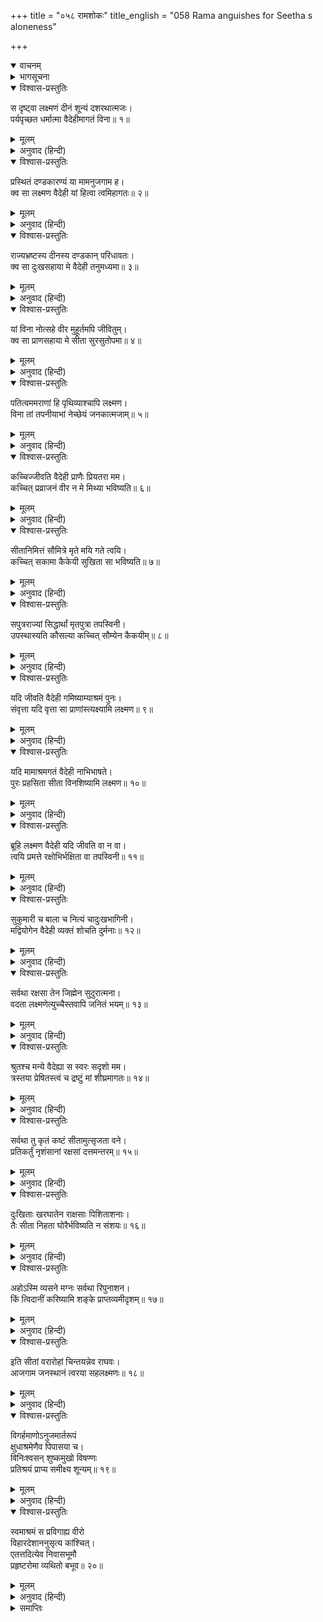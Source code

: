 +++
title = "०५८ रामशोकः"
title_english = "058 Rama anguishes for Seetha s aloneness"

+++
<details open><summary>वाचनम्</summary>
<div caption="श्रीराम-हरिसीताराममूर्ति-घनपाठिभ्यां वचनम्" class="audioEmbed" src="https://archive.org/download/Ramayana-recitation-Sriram-harisItArAmamUrti-Ghanapaati-v2/Kanda_3/Kanda_3_ARK-058-Rama_Shokaha.mp3"></div>
</details>

<details><summary>भागसूचना</summary>

58. मार्गमें अनेक प्रकारकी आशङ्का करते हुए लक्ष्मणसहित श्रीरामका आश्रममें आना और वहाँ सीताको न पाकर व्यथित होना
</details>

<details open><summary>विश्वास-प्रस्तुतिः</summary>

स दृष्ट्वा लक्ष्मणं दीनं शून्यं दशरथात्मजः।  
पर्यपृच्छत धर्मात्मा वैदेहीमागतं विना॥ १॥
</details>

<details><summary>मूलम्</summary>

स दृष्ट्वा लक्ष्मणं दीनं शून्यं दशरथात्मजः।  
पर्यपृच्छत धर्मात्मा वैदेहीमागतं विना॥ १॥
</details>

<details><summary>अनुवाद (हिन्दी)</summary>

लक्ष्मणको दीन, संतोषशून्य तथा सीताको साथ लिये बिना आया देख धर्मात्मा दशरथनन्दन श्रीरामने पूछा—॥ १॥
</details>

<details open><summary>विश्वास-प्रस्तुतिः</summary>

प्रस्थितं दण्डकारण्यं या मामनुजगाम ह।  
क्व सा लक्ष्मण वैदेही यां हित्वा त्वमिहागतः॥ २॥
</details>

<details><summary>मूलम्</summary>

प्रस्थितं दण्डकारण्यं या मामनुजगाम ह।  
क्व सा लक्ष्मण वैदेही यां हित्वा त्वमिहागतः॥ २॥
</details>

<details><summary>अनुवाद (हिन्दी)</summary>

‘लक्ष्मण! जो दण्डकारण्यकी ओर प्रस्थित होनेपर अयोध्यासे मेरे पीछे-पीछे चली आयी तथा जिसे तुम अकेली छोड़कर यहाँ आ गये, वह विदेहराजकुमारी सीता इस समय कहाँ है?॥ २॥
</details>

<details open><summary>विश्वास-प्रस्तुतिः</summary>

राज्यभ्रष्टस्य दीनस्य दण्डकान् परिधावतः।  
क्व सा दुःखसहाया मे वैदेही तनुमध्यमा॥ ३॥
</details>

<details><summary>मूलम्</summary>

राज्यभ्रष्टस्य दीनस्य दण्डकान् परिधावतः।  
क्व सा दुःखसहाया मे वैदेही तनुमध्यमा॥ ३॥
</details>

<details><summary>अनुवाद (हिन्दी)</summary>

‘मैं राज्यसे भ्रष्ट और दीन होकर दण्डकारण्यमें चक्कर लगा रहा हूँ। इस दुःखमें जो मेरी सहायिका हुई, वह तनुमध्यमा (सूक्ष्मकटिप्रदेशवाली) विदेहराजकुमारी कहाँ है?॥ ३॥
</details>

<details open><summary>विश्वास-प्रस्तुतिः</summary>

यां विना नोत्सहे वीर मुहूर्तमपि जीवितुम्।  
क्व सा प्राणसहाया मे सीता सुरसुतोपमा॥ ४॥
</details>

<details><summary>मूलम्</summary>

यां विना नोत्सहे वीर मुहूर्तमपि जीवितुम्।  
क्व सा प्राणसहाया मे सीता सुरसुतोपमा॥ ४॥
</details>

<details><summary>अनुवाद (हिन्दी)</summary>

‘वीर! जिसके बिना मैं दो घड़ी भी जीवित नहीं रह सकता तथा जो मेरे प्राणोंकी सहचरी है, वह देवकन्याके समान सुन्दरी सीता इस समय कहाँ है?॥
</details>

<details open><summary>विश्वास-प्रस्तुतिः</summary>

पतित्वममराणां हि पृथिव्याश्चापि लक्ष्मण।  
विना तां तपनीयाभां नेच्छेयं जनकात्मजाम्॥ ५॥
</details>

<details><summary>मूलम्</summary>

पतित्वममराणां हि पृथिव्याश्चापि लक्ष्मण।  
विना तां तपनीयाभां नेच्छेयं जनकात्मजाम्॥ ५॥
</details>

<details><summary>अनुवाद (हिन्दी)</summary>

‘लक्ष्मण! तपाये हुए सोनेके समान कान्तिवाली जनकनन्दिनी सीताके बिना मैं पृथ्वीका राज्य और देवताओंका आधिपत्य भी नहीं चाहता॥ ५॥
</details>

<details open><summary>विश्वास-प्रस्तुतिः</summary>

कच्चिज्जीवति वैदेही प्राणैः प्रियतरा मम।  
कच्चित् प्रव्राजनं वीर न मे मिथ्या भविष्यति॥ ६॥
</details>

<details><summary>मूलम्</summary>

कच्चिज्जीवति वैदेही प्राणैः प्रियतरा मम।  
कच्चित् प्रव्राजनं वीर न मे मिथ्या भविष्यति॥ ६॥
</details>

<details><summary>अनुवाद (हिन्दी)</summary>

‘वीर! जो मुझे प्राणोंसे भी बढ़कर प्रिय है, वह विदेहराजकुमारी सीता क्या अब जीवित होगी? मेरा वनमें आना सीताको खो देनेके कारण व्यर्थ तो नहीं हो जायगा?॥ ६॥
</details>

<details open><summary>विश्वास-प्रस्तुतिः</summary>

सीतानिमित्तं सौमित्रे मृते मयि गते त्वयि।  
कच्चित् सकामा कैकेयी सुखिता सा भविष्यति॥ ७॥
</details>

<details><summary>मूलम्</summary>

सीतानिमित्तं सौमित्रे मृते मयि गते त्वयि।  
कच्चित् सकामा कैकेयी सुखिता सा भविष्यति॥ ७॥
</details>

<details><summary>अनुवाद (हिन्दी)</summary>

‘सुमित्रानन्दन! सीताके नष्ट हो जानेके कारण जब मैं मर जाऊँगा और तुम अकेले ही अयोध्याको लौटोगे, उस समय क्या माता कैकेयी सफलमनोरथ एवं सुखी होगी?॥
</details>

<details open><summary>विश्वास-प्रस्तुतिः</summary>

सपुत्रराज्यां सिद्धार्थां मृतपुत्रा तपस्विनी।  
उपस्थास्यति कौसल्या कच्चित् सौम्येन कैकयीम्॥ ८॥
</details>

<details><summary>मूलम्</summary>

सपुत्रराज्यां सिद्धार्थां मृतपुत्रा तपस्विनी।  
उपस्थास्यति कौसल्या कच्चित् सौम्येन कैकयीम्॥ ८॥
</details>

<details><summary>अनुवाद (हिन्दी)</summary>

‘जिसका इकलौता पुत्र मैं मर जाऊँगा, वह तपस्विनी माता कौसल्या क्या पुत्र और राज्यसे सम्पन्न तथा कृतकृत्य हुई कैकेयीकी सेवामें विनीतभावसे उपस्थित होगी?॥ ८॥
</details>

<details open><summary>विश्वास-प्रस्तुतिः</summary>

यदि जीवति वैदेही गमिष्याम्याश्रमं पुनः।  
संवृत्ता यदि वृत्ता सा प्राणांस्त्यक्ष्यामि लक्ष्मण॥ ९॥
</details>

<details><summary>मूलम्</summary>

यदि जीवति वैदेही गमिष्याम्याश्रमं पुनः।  
संवृत्ता यदि वृत्ता सा प्राणांस्त्यक्ष्यामि लक्ष्मण॥ ९॥
</details>

<details><summary>अनुवाद (हिन्दी)</summary>

‘लक्ष्मण! यदि विदेहनन्दिनी सीता जीवित होगी, तभी मैं फिर आश्रममें पैर रखूँगा। यदि सदाचार-परायणा मैथिली मर गयी होगी तो मैं भी प्राणोंका परित्याग कर दूँगा॥ ९॥
</details>

<details open><summary>विश्वास-प्रस्तुतिः</summary>

यदि मामाश्रमगतं वैदेही नाभिभाषते।  
पुरः प्रहसिता सीता विनशिष्यामि लक्ष्मण॥ १०॥
</details>

<details><summary>मूलम्</summary>

यदि मामाश्रमगतं वैदेही नाभिभाषते।  
पुरः प्रहसिता सीता विनशिष्यामि लक्ष्मण॥ १०॥
</details>

<details><summary>अनुवाद (हिन्दी)</summary>

‘लक्ष्मण! यदि आश्रममें जानेपर विदेहराजकुमारी सीता हँसते हुए मुखसे सामने आकर मुझसे बात नहीं करेगी तो मैं जीवित नहीं रहूँगा॥ १०॥
</details>

<details open><summary>विश्वास-प्रस्तुतिः</summary>

ब्रूहि लक्ष्मण वैदेही यदि जीवति वा न वा।  
त्वयि प्रमत्ते रक्षोभिर्भक्षिता वा तपस्विनी॥ ११॥
</details>

<details><summary>मूलम्</summary>

ब्रूहि लक्ष्मण वैदेही यदि जीवति वा न वा।  
त्वयि प्रमत्ते रक्षोभिर्भक्षिता वा तपस्विनी॥ ११॥
</details>

<details><summary>अनुवाद (हिन्दी)</summary>

‘लक्ष्मण! बोलो तो सही! वैदेही जीवित है या नहीं? तुम्हारे असावधान होनेके कारण राक्षस उस तपस्विनीको खा तो नहीं गये?॥ ११॥
</details>

<details open><summary>विश्वास-प्रस्तुतिः</summary>

सुकुमारी च बाला च नित्यं चादुःखभागिनी।  
मद्वियोगेन वैदेही व्यक्तं शोचति दुर्मनाः॥ १२॥
</details>

<details><summary>मूलम्</summary>

सुकुमारी च बाला च नित्यं चादुःखभागिनी।  
मद्वियोगेन वैदेही व्यक्तं शोचति दुर्मनाः॥ १२॥
</details>

<details><summary>अनुवाद (हिन्दी)</summary>

‘जो सुकुमारी है, बाला (भोली-भाली) है तथा जिसने वनवासके पहले दुःखका अनुभव नहीं किया था, वह वैदेही आज मेरे वियोगसे व्यथित-चित्त होकर अवश्य ही शोक कर रही होगी॥ १२॥
</details>

<details open><summary>विश्वास-प्रस्तुतिः</summary>

सर्वथा रक्षसा तेन जिह्मेन सुदुरात्मना।  
वदता लक्ष्मणेत्युच्चैस्तवापि जनितं भयम्॥ १३॥
</details>

<details><summary>मूलम्</summary>

सर्वथा रक्षसा तेन जिह्मेन सुदुरात्मना।  
वदता लक्ष्मणेत्युच्चैस्तवापि जनितं भयम्॥ १३॥
</details>

<details><summary>अनुवाद (हिन्दी)</summary>

‘उस कुटिल एवं दुरात्मा राक्षसने उच्च स्वरसे ‘हा लक्ष्मण!’ ऐसा पुकारकर तुम्हारे मनमें भी सर्वथा भय उत्पन्न कर दिया॥ १३॥
</details>

<details open><summary>विश्वास-प्रस्तुतिः</summary>

श्रुतश्च मन्ये वैदेह्या स स्वरः सदृशो मम।  
त्रस्तया प्रेषितस्त्वं च द्रष्टुं मां शीघ्रमागतः॥ १४॥
</details>

<details><summary>मूलम्</summary>

श्रुतश्च मन्ये वैदेह्या स स्वरः सदृशो मम।  
त्रस्तया प्रेषितस्त्वं च द्रष्टुं मां शीघ्रमागतः॥ १४॥
</details>

<details><summary>अनुवाद (हिन्दी)</summary>

‘जान पड़ता है, वैदेहीने भी मेरे स्वरसे मिलता-जुलता उस राक्षसका स्वर सुन लिया और भयभीत होकर तुम्हें भेज दिया और तुम भी शीघ्र ही मुझे देखनेके लिये चले आये॥ १४॥
</details>

<details open><summary>विश्वास-प्रस्तुतिः</summary>

सर्वथा तु कृतं कष्टं सीतामुत्सृजता वने।  
प्रतिकर्तुं नृशंसानां रक्षसां दत्तमन्तरम्॥ १५॥
</details>

<details><summary>मूलम्</summary>

सर्वथा तु कृतं कष्टं सीतामुत्सृजता वने।  
प्रतिकर्तुं नृशंसानां रक्षसां दत्तमन्तरम्॥ १५॥
</details>

<details><summary>अनुवाद (हिन्दी)</summary>

‘जो भी हो—तुमने वनमें सीताको अकेली छोड़कर सर्वथा दुःखद कार्य कर डाला। क्रूर कर्म करनेवाले राक्षसोंको बदला लेनेका अवसर दे दिया॥ १५॥
</details>

<details open><summary>विश्वास-प्रस्तुतिः</summary>

दुःखिताः खरघातेन राक्षसाः पिशिताशनाः।  
तैः सीता निहता घोरैर्भविष्यति न संशयः॥ १६॥
</details>

<details><summary>मूलम्</summary>

दुःखिताः खरघातेन राक्षसाः पिशिताशनाः।  
तैः सीता निहता घोरैर्भविष्यति न संशयः॥ १६॥
</details>

<details><summary>अनुवाद (हिन्दी)</summary>

‘मांसभक्षी निशाचर मेरे हाथों खरके मारे जानेसे बहुत दुःखी थे। उन घोर राक्षसोंने सीताको मार डाला होगा, इसमें संशय नहीं है॥ १६॥
</details>

<details open><summary>विश्वास-प्रस्तुतिः</summary>

अहोऽस्मि व्यसने मग्नः सर्वथा रिपुनाशन।  
किं त्विदानीं करिष्यामि शङ्के प्राप्तव्यमीदृशम्॥ १७॥
</details>

<details><summary>मूलम्</summary>

अहोऽस्मि व्यसने मग्नः सर्वथा रिपुनाशन।  
किं त्विदानीं करिष्यामि शङ्के प्राप्तव्यमीदृशम्॥ १७॥
</details>

<details><summary>अनुवाद (हिन्दी)</summary>

‘शत्रुनाशन! मैं सर्वथा संकटके समुद्रमें डूब गया हूँ। ऐसे दुःखका अवश्य ही अनुभव करना पड़ेगा—ऐसी शङ्का हो रही है। अतः अब मैं क्या करूँ?’॥ १७॥
</details>

<details open><summary>विश्वास-प्रस्तुतिः</summary>

इति सीतां वरारोहां चिन्तयन्नेव राघवः।  
आजगाम जनस्थानं त्वरया सहलक्ष्मणः॥ १८॥
</details>

<details><summary>मूलम्</summary>

इति सीतां वरारोहां चिन्तयन्नेव राघवः।  
आजगाम जनस्थानं त्वरया सहलक्ष्मणः॥ १८॥
</details>

<details><summary>अनुवाद (हिन्दी)</summary>

इस प्रकार सुन्दरी सीताके विषयमें चिन्ता करते हुए ही लक्ष्मणसहित श्रीरघुनाथजी तुरंत जनस्थानमें आये॥ १८॥
</details>

<details open><summary>विश्वास-प्रस्तुतिः</summary>

विगर्हमाणोऽनुजमार्तरूपं  
क्षुधाश्रमेणैव पिपासया च।  
विनिःश्वसन् शुष्कमुखो विषण्णः  
प्रतिश्रयं प्राप्य समीक्ष्य शून्यम्॥ १९॥
</details>

<details><summary>मूलम्</summary>

विगर्हमाणोऽनुजमार्तरूपं  
क्षुधाश्रमेणैव पिपासया च।  
विनिःश्वसन् शुष्कमुखो विषण्णः  
प्रतिश्रयं प्राप्य समीक्ष्य शून्यम्॥ १९॥
</details>

<details><summary>अनुवाद (हिन्दी)</summary>

अपने दुःखी अनुज लक्ष्मणको कोसते एवं भूख-प्यास तथा परिश्रमसे लंबी साँस खींचते हुए सूखे मुँहवाले श्रीरामचन्द्रजी आश्रमके निकटवर्ती स्थानपर आकर उसे सूना देख विषादमें डूब गये॥ १९॥
</details>

<details open><summary>विश्वास-प्रस्तुतिः</summary>

स्वमाश्रमं स प्रविगाह्य वीरो  
विहारदेशाननुसृत्य कांश्चित्।  
एतत्तदित्येव निवासभूमौ  
प्रहृष्टरोमा व्यथितो बभूव॥ २०॥
</details>

<details><summary>मूलम्</summary>

स्वमाश्रमं स प्रविगाह्य वीरो  
विहारदेशाननुसृत्य कांश्चित्।  
एतत्तदित्येव निवासभूमौ  
प्रहृष्टरोमा व्यथितो बभूव॥ २०॥
</details>

<details><summary>अनुवाद (हिन्दी)</summary>

वीर श्रीरामने आश्रममें प्रवेश करके उसे भी सूना देख कुछ ऐसे स्थलोंमें अनुसंधान किया, जो सीताके विहारस्थान थे। उन्हें भी सूना पाकर उस क्रीड़ाभूमिमें यही वह स्थान है, जहाँ मैंने अमुक प्रकारकी क्रीड़ा की थी, ऐसा स्मरण करके उनके शरीरमें रोमाञ्च हो आया और वे व्यथासे पीड़ित हो गये॥ २०॥
</details>

<details><summary>समाप्तिः</summary>

इत्यार्षे श्रीमद्रामायणे वाल्मीकीये आदिकाव्येऽरण्यकाण्डेऽष्टपञ्चाशः सर्गः॥ ५८॥  
इस प्रकार श्रीवाल्मीकिनिर्मित आर्षरामायण आदिकाव्यके अरण्यकाण्डमें अट्ठावनवाँ सर्ग पूरा हुआ॥ ५८॥
</details>

